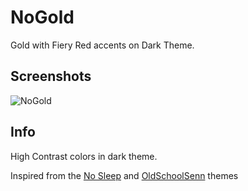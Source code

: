 # NoGold
Gold with Fiery Red accents on Dark Theme.
## Screenshots
![NoGold](https://user-images.githubusercontent.com/84371526/119232720-df63e180-bb43-11eb-947c-0523acc152cc.jpg)




## Info

High Contrast colors in dark theme.

Inspired from the [No Sleep](https://github.com/morpheusthewhite/spicetify-themes/tree/master/NoSleep) and [OldSchoolSenn](https://github.com/morpheusthewhite/spicetify-themes/tree/master/OldSchoolSenn) themes



